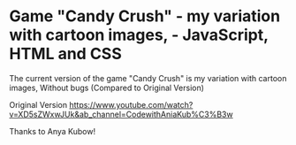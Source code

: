 # Game "Candy Crush" - my variation with cartoon images, - JavaScript, HTML and CSS

The current version of the game "Candy Crush" is my variation with cartoon images,
Without bugs (Compared to Original Version)

Original Version
https://www.youtube.com/watch?v=XD5sZWxwJUk&ab_channel=CodewithAniaKub%C3%B3w

Thanks to Anya Kubow!
